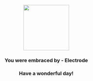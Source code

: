 <p align="center">
    <img src="https://raw.githubusercontent.com/PokeAPI/sprites/master/sprites/pokemon/101.png" width="150" height="150">
</p>
<h3 align="center">You were embraced by - <b>Electrode</b></h3>
<h3 align="center">Have a wonderful day!</h3>

